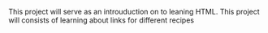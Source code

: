 This project will serve as an introuduction on to leaning HTML.
This project will consists of learning about links for different recipes